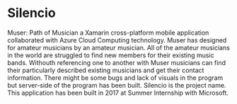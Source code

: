 # Silencio
Muser: Path of Musician
a Xamarin cross-platform mobile application collaborated with Azure Cloud Computing technology.
Muser has designed for amateur musicians by an amateur musician. 
All of the amateur musicians in the world are struggled to find new members for their existing music bands. Withouth referencing one to another with Muser musicians can find their particularly described existing musicians and get their contact information. 
There might be some bugs and lack of visuals in the program but server-side of the program has been built.
Silencio is the project name.
This application has been built in 2017 at Summer Internship with Microsoft.
